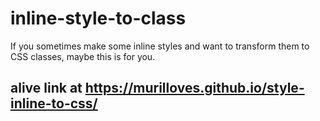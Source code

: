 # inline-style-to-class
If you sometimes make some inline styles and want to transform them to CSS classes, maybe this is for you.

## alive link at https://murilloves.github.io/style-inline-to-css/
